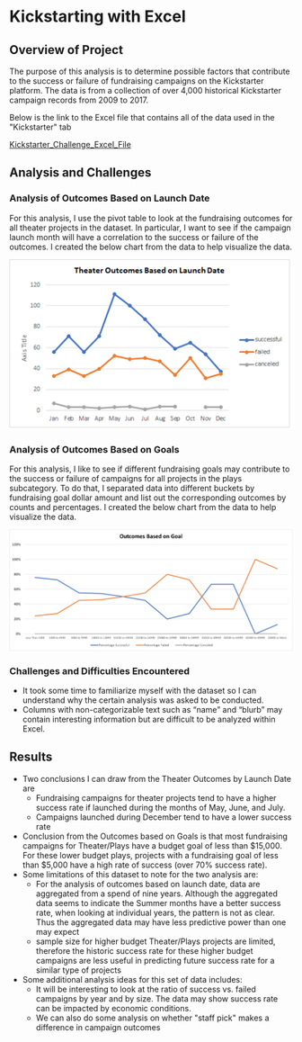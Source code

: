 # Kickstarting with Excel

## Overview of Project
The purpose of this analysis is to determine possible factors that contribute to the success or failure of fundraising campaigns on the Kickstarter platform.  The data is from a collection of over 4,000 historical Kickstarter campaign records from 2009 to 2017.

Below is the link to the Excel file that contains all of the data used in the "Kickstarter" tab

[Kickstarter_Challenge_Excel_File](Kickstarter_Challenge.xlsx)


## Analysis and Challenges
### Analysis of Outcomes Based on Launch Date
For this analysis, I use the pivot table to look at the fundraising outcomes for all theater projects in the dataset.  In particular, I want to see if the campaign launch month will have a correlation to the success or failure of the outcomes.  I created the below chart from the data to help visualize the data.

![Theater Outcomes by Launch Date](Theater_Outcomes_vs_Launch.png)

### Analysis of Outcomes Based on Goals
For this analysis, I like to see if different fundraising goals may contribute to the success or failure of campaigns for all projects in the plays subcategory.  To do that, I separated data into different buckets by fundraising goal dollar amount and list out the corresponding outcomes by counts and percentages.  I created the below chart from the data to help visualize the data.

<img src="Outcomes_vs_Goals.png" alt="Outcomes_vs_Goals_chart" title="Outcomes_vs_Goals_chart" width="800px">

### Challenges and Difficulties Encountered
- It took some time to familiarize myself with the dataset so I can understand why the certain analysis was asked to be conducted.  
- Columns with non-categorizable text such as “name” and “blurb” may contain interesting information but are difficult to be analyzed within Excel.  

## Results
- Two conclusions I can draw from the Theater Outcomes by Launch Date are
    - Fundraising campaigns for theater projects tend to have a higher success rate if launched during the months of May, June, and July. 
    - Campaigns launched during December tend to have a lower success rate
- Conclusion from the Outcomes based on Goals is that most fundraising campaigns for Theater/Plays have a budget goal of less than $15,000.  For these lower budget plays, projects with a fundraising goal of less than $5,000 have a high rate of success (over 70% success rate).
- Some limitations of this dataset to note for the two analysis are:
    - For the analysis of outcomes based on launch date, data are aggregated from a spend of nine years.  Although the aggregated data seems to indicate the Summer months have a better success rate, when looking at individual years, the pattern is not as clear.  Thus the aggregated data may have less predictive power than one may expect 
    - sample size for higher budget Theater/Plays projects are limited, therefore the historic success rate for these higher budget campaigns are less useful in predicting future success rate for a similar type of projects
- Some additional analysis ideas for this set of data includes:
    - It will be interesting to look at the ratio of success vs. failed campaigns by year and by size.  The data may show success rate can be impacted by economic conditions.
    - We can also do some analysis on whether "staff pick" makes a difference in campaign outcomes
